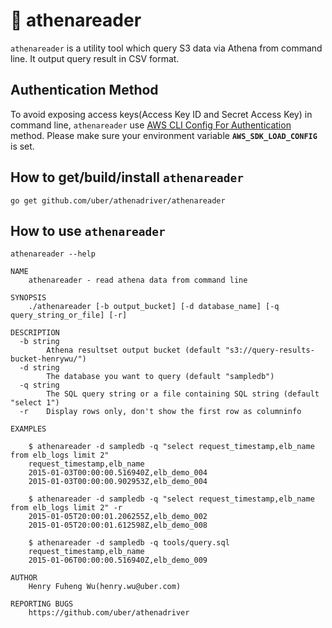 # :shell: athenareader

`athenareader` is a utility tool which query S3 data via Athena from command line. It output query result in CSV format.

## Authentication Method

To avoid exposing access keys(Access Key ID and Secret Access Key) in command line, `athenareader` use [AWS CLI Config For Authentication](https://github.com/uber/athenadriver#use-aws-cli-config-for-authentication) method. Please make sure your environment variable **`AWS_SDK_LOAD_CONFIG`** is set.

## How to get/build/install `athenareader`

```
go get github.com/uber/athenadriver/athenareader
```

## How to use `athenareader`

```
athenareader --help

NAME
	athenareader - read athena data from command line

SYNOPSIS
	./athenareader [-b output_bucket] [-d database_name] [-q query_string_or_file] [-r]

DESCRIPTION
  -b string
    	Athena resultset output bucket (default "s3://query-results-bucket-henrywu/")
  -d string
    	The database you want to query (default "sampledb")
  -q string
    	The SQL query string or a file containing SQL string (default "select 1")
  -r	Display rows only, don't show the first row as columninfo

EXAMPLES

	$ athenareader -d sampledb -q "select request_timestamp,elb_name from elb_logs limit 2"
	request_timestamp,elb_name
	2015-01-03T00:00:00.516940Z,elb_demo_004
	2015-01-03T00:00:00.902953Z,elb_demo_004

	$ athenareader -d sampledb -q "select request_timestamp,elb_name from elb_logs limit 2" -r
	2015-01-05T20:00:01.206255Z,elb_demo_002
	2015-01-05T20:00:01.612598Z,elb_demo_008

	$ athenareader -d sampledb -q tools/query.sql
	request_timestamp,elb_name
	2015-01-06T00:00:00.516940Z,elb_demo_009

AUTHOR
	Henry Fuheng Wu(henry.wu@uber.com)

REPORTING BUGS
	https://github.com/uber/athenadriver
```
